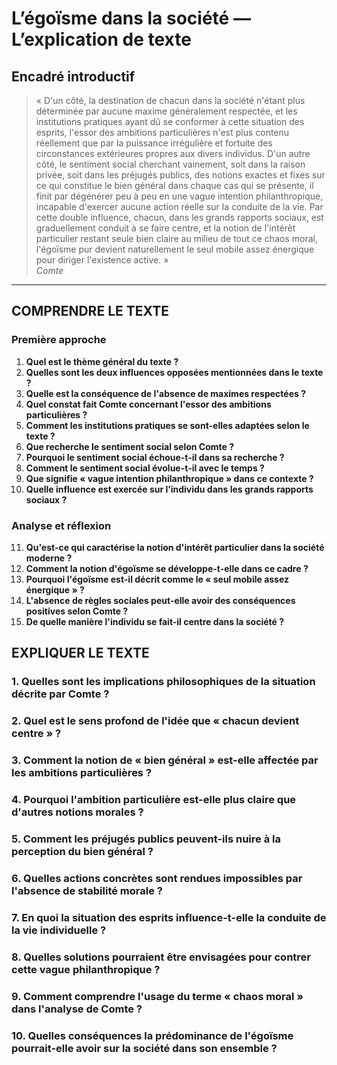 # L’égoïsme dans la société — L’explication de texte

## Encadré introductif
> « D'un côté, la destination de chacun dans la société n'étant plus déterminée par aucune maxime généralement respectée, et les institutions pratiques ayant dû se conformer à cette situation des esprits, l'essor des ambitions particulières n'est plus contenu réellement que par la puissance irrégulière et fortuite des circonstances extérieures propres aux divers individus. D'un autre côté, le sentiment social cherchant vainement, soit dans la raison privée, soit dans les préjugés publics, des notions exactes et fixes sur ce qui constitue le bien général dans chaque cas qui se présente, il finit par dégénérer peu à peu en une vague intention philanthropique, incapable d'exercer aucune action réelle sur la conduite de la vie. Par cette double influence, chacun, dans les grands rapports sociaux, est graduellement conduit à se faire centre, et la notion de l'intérêt particulier restant seule bien claire au milieu de tout ce chaos moral, l'égoïsme pur devient naturellement le seul mobile assez énergique pour diriger l'existence active. »  
> *Comte*

---

## COMPRENDRE LE TEXTE

### Première approche

1. **Quel est le thème général du texte ?**  
2. **Quelles sont les deux influences opposées mentionnées dans le texte ?**  
3. **Quelle est la conséquence de l'absence de maximes respectées ?**  
4. **Quel constat fait Comte concernant l'essor des ambitions particulières ?**  
5. **Comment les institutions pratiques se sont-elles adaptées selon le texte ?**  
6. **Que recherche le sentiment social selon Comte ?**  
7. **Pourquoi le sentiment social échoue-t-il dans sa recherche ?**  
8. **Comment le sentiment social évolue-t-il avec le temps ?**  
9. **Que signifie « vague intention philanthropique » dans ce contexte ?**  
10. **Quelle influence est exercée sur l’individu dans les grands rapports sociaux ?**  

### Analyse et réflexion

11. **Qu'est-ce qui caractérise la notion d'intérêt particulier dans la société moderne ?**  
12. **Comment la notion d'égoïsme se développe-t-elle dans ce cadre ?**  
13. **Pourquoi l'égoïsme est-il décrit comme le « seul mobile assez énergique » ?**  
14. **L'absence de règles sociales peut-elle avoir des conséquences positives selon Comte ?**  
15. **De quelle manière l'individu se fait-il centre dans la société ?**  

## EXPLIQUER LE TEXTE

### 1. Quelles sont les implications philosophiques de la situation décrite par Comte ?  

### 2. Quel est le sens profond de l'idée que « chacun devient centre » ?  

### 3. Comment la notion de « bien général » est-elle affectée par les ambitions particulières ?  

### 4. Pourquoi l'ambition particulière est-elle plus claire que d'autres notions morales ?  

### 5. Comment les préjugés publics peuvent-ils nuire à la perception du bien général ?  

### 6. Quelles actions concrètes sont rendues impossibles par l'absence de stabilité morale ?  

### 7. En quoi la situation des esprits influence-t-elle la conduite de la vie individuelle ?  

### 8. Quelles solutions pourraient être envisagées pour contrer cette vague philanthropique ?  

### 9. Comment comprendre l'usage du terme « chaos moral » dans l'analyse de Comte ?  

### 10. Quelles conséquences la prédominance de l'égoïsme pourrait-elle avoir sur la société dans son ensemble ?  